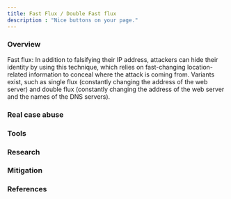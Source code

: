 ```yaml
---
title: Fast Flux / Double Fast flux
description : "Nice buttons on your page."
---
```


### Overview <a id="chapter-1"></a>

Fast flux: In addition to falsifying their IP address, attackers can hide their identity
by using this technique, which relies on fast-changing location-related information to
conceal where the attack is coming from. Variants exist, such as single flux (constantly
changing the address of the web server) and double flux (constantly changing the
address of the web server and the names of the DNS servers).


### Real case abuse<a id="chapter-2"></a>

### Tools <a id="chapter-3"></a>

### Research <a id="chapter-4"></a>

### Mitigation <a id="chapter-5"></a>

### References <a id="chapter-6"></a>